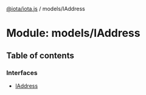 [@iota/iota.js](../README.md) / models/IAddress

# Module: models/IAddress

## Table of contents

### Interfaces

- [IAddress](../interfaces/models/iaddress.iaddress.md)
